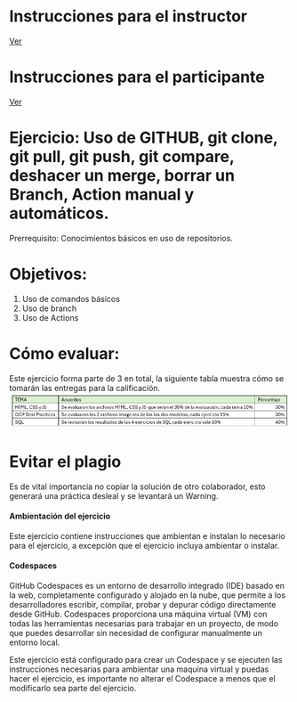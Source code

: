 # **Instrucciones para el instructor**
[Ver](Instrucciones/Readme_instructor.md)


# **Instrucciones para el participante**
[Ver](Instrucciones/Readme_participante.md)


# **Ejercicio: Uso de GITHUB, git clone, git pull, git push, git compare, deshacer un merge, borrar un Branch, Action manual y automáticos.**

Prerrequisito: Conocimientos básicos en uso de repositorios.

# **Objetivos:**
1. Uso de comandos básicos
2. Uso de branch
3. Uso de Actions


# **Cómo evaluar:**
Este ejercicio forma parte de 3 en total, la siguiente tabla muestra cómo se tomarán las entregas para la calificación.
![Descripción de la imagen](Imagenes/Img55.png) 


# Evitar el plagio
Es de vital importancia no copiar la solución de otro colaborador, esto generará una práctica desleal y se levantará un Warning.


#### Ambientación del ejercicio 
Este ejercicio contiene instrucciones que ambientan e instalan lo necesario para el ejercicio, a excepción que el ejercicio incluya ambientar o instalar.


#### Codespaces

GitHub Codespaces es un entorno de desarrollo integrado (IDE) basado en la web, completamente configurado y alojado en la nube, que permite a los desarrolladores escribir, compilar, probar y depurar código directamente desde GitHub. Codespaces proporciona una máquina virtual (VM) con todas las herramientas necesarias para trabajar en un proyecto, de modo que puedes desarrollar sin necesidad de configurar manualmente un entorno local.

Este ejercicio está configurado para crear un Codespace y se ejecuten las instrucciones necesarias para ambientar una maquina virtual y puedas hacer el ejercicio, es importante no alterar el Codespace a menos que el modificarlo sea parte del ejercicio.
